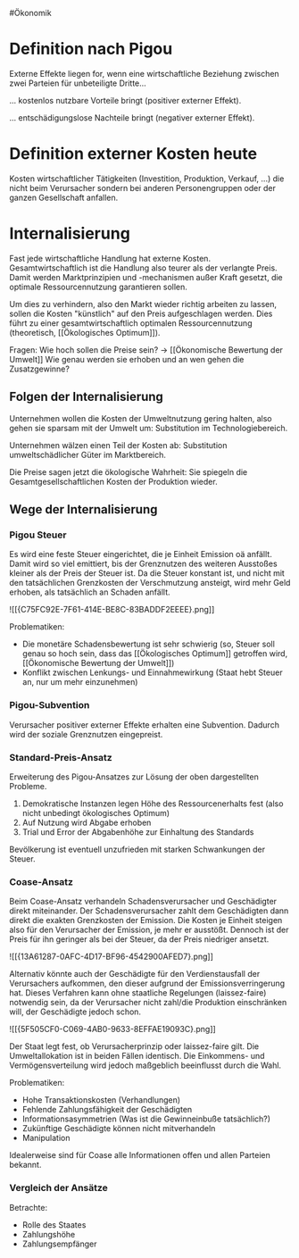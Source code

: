 #Ökonomik 

# Definition nach Pigou

Externe Effekte liegen for, wenn eine wirtschaftliche Beziehung zwischen zwei Parteien für unbeteiligte Dritte...

... kostenlos nutzbare Vorteile bringt (positiver externer Effekt).

... entschädigungslose Nachteile bringt (negativer externer Effekt).

# Definition externer Kosten heute

Kosten wirtschaftlicher Tätigkeiten (Investition, Produktion, Verkauf, ...) die nicht beim Verursacher sondern bei anderen Personengruppen oder der ganzen Gesellschaft anfallen.

# Internalisierung

Fast jede wirtschaftliche Handlung hat externe Kosten. Gesamtwirtschaftlich ist die Handlung also teurer als der verlangte Preis. Damit werden Marktprinzipien und -mechanismen außer Kraft gesetzt, die optimale Ressourcennutzung garantieren sollen.

Um dies zu verhindern, also den Markt wieder richtig arbeiten zu lassen, sollen die Kosten "künstlich" auf den Preis aufgeschlagen werden. Dies führt zu einer gesamtwirtschaftlich optimalen Ressourcennutzung (theoretisch, [[Ökologisches Optimum]]).

Fragen: 
Wie hoch sollen die Preise sein?
-> [[Ökonomische Bewertung der Umwelt]]
Wie genau werden sie erhoben und an wen gehen die Zusatzgewinne?

## Folgen der Internalisierung

Unternehmen wollen die Kosten der Umweltnutzung gering halten, also gehen sie sparsam mit der Umwelt um: Substitution im Technologiebereich.

Unternehmen wälzen einen Teil der Kosten ab: Substitution umweltschädlicher Güter im Marktbereich.

Die Preise sagen jetzt die ökologische Wahrheit: Sie spiegeln die Gesamtgesellschaftlichen Kosten der Produktion wieder.

## Wege der Internalisierung

### Pigou Steuer

Es wird eine feste Steuer eingerichtet, die je Einheit Emission oä anfällt. Damit wird so viel emittiert, bis der Grenznutzen des weiteren Ausstoßes kleiner als der Preis der Steuer ist. Da die Steuer konstant ist, und nicht mit den tatsächlichen Grenzkosten der Verschmutzung ansteigt, wird mehr Geld erhoben, als tatsächlich an Schaden anfällt.

![[{C75FC92E-7F61-414E-BE8C-83BADDF2EEEE}.png]]

Problematiken:
- Die monetäre Schadensbewertung ist sehr schwierig (so, Steuer soll genau so hoch sein, dass das [[Ökologisches Optimum]] getroffen wird, [[Ökonomische Bewertung der Umwelt]])
- Konflikt zwischen Lenkungs- und Einnahmewirkung (Staat hebt Steuer an, nur um mehr einzunehmen)

### Pigou-Subvention

Verursacher positiver externer Effekte erhalten eine Subvention. Dadurch wird der soziale Grenznutzen eingepreist.  

### Standard-Preis-Ansatz

Erweiterung des Pigou-Ansatzes zur Lösung der oben dargestellten Probleme. 

1. Demokratische Instanzen legen Höhe des Ressourcenerhalts fest (also nicht unbedingt ökologisches Optimum)
2. Auf Nutzung wird Abgabe erhoben
3. Trial und Error der Abgabenhöhe zur Einhaltung des Standards

Bevölkerung ist eventuell unzufrieden mit starken Schwankungen der Steuer.

### Coase-Ansatz

Beim Coase-Ansatz verhandeln Schadensverursacher und Geschädigter direkt miteinander. Der Schadensverursacher zahlt dem Geschädigten dann direkt die exakten Grenzkosten der Emission. Die Kosten je Einheit steigen also für den Verursacher der Emission, je mehr er ausstößt. Dennoch ist der Preis für ihn geringer als bei der Steuer, da der Preis niedriger ansetzt. 

![[{13A61287-0AFC-4D17-BF96-4542900AFED7}.png]]

Alternativ könnte auch der Geschädigte für den Verdienstausfall der Verursachers aufkommen, den dieser aufgrund der Emissionsverringerung hat. Dieses Verfahren kann ohne staatliche Regelungen (laissez-faire) notwendig sein, da der Verursacher nicht zahl/die Produktion einschränken will, der Geschädigte jedoch schon.

![[{5F505CF0-C069-4AB0-9633-8EFFAE19093C}.png]]

Der Staat legt fest, ob Verursacherprinzip oder laissez-faire gilt. Die Umweltallokation ist in beiden Fällen identisch. Die Einkommens- und Vermögensverteilung wird jedoch maßgeblich beeinflusst durch die Wahl.

Problematiken:
- Hohe Transaktionskosten (Verhandlungen)
- Fehlende Zahlungsfähigkeit der Geschädigten
- Informationsasymmetrien (Was ist die Gewinneinbuße tatsächlich?)
- Zukünftige Geschädigte können nicht mitverhandeln
- Manipulation

Idealerweise sind für Coase alle Informationen offen und allen Parteien bekannt.

### Vergleich der Ansätze

Betrachte:
- Rolle des Staates
- Zahlungshöhe
- Zahlungsempfänger